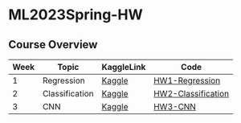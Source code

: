 # ML2023Spring-HW

## Course Overview

|Week| Topic                     | KaggleLink                                      |Code                                     |
|-----|---------------------------|--------------------------------------------------|--------------------------------------------------|
|  1  | Regression | [Kaggle](https://www.kaggle.com/competitions/ml2023spring-hw1) |[HW1-Regression](https://github.com/xerice58995/ML2023Spring-HW/blob/main/HW/HW1/ML2023Spring_HW1.ipynb)
|  2  | Classification | [Kaggle](https://www.kaggle.com/competitions/ml2023spring-hw2) |[HW2-Classification](https://github.com/xerice58995/ML2023Spring-HW/blob/main/HW/HW2/ML2023Spring_HW2.ipynb)
|  3  | CNN | [Kaggle](https://speech.ee.ntu.edu.tw/~hylee/ml/ml2023-course-data/HW03.pdf) |[HW3-CNN](https://github.com/xerice58995/ML2023Spring-HW/blob/main/HW/HW3/ML2023_HW3_ImageClassification.ipynb)
